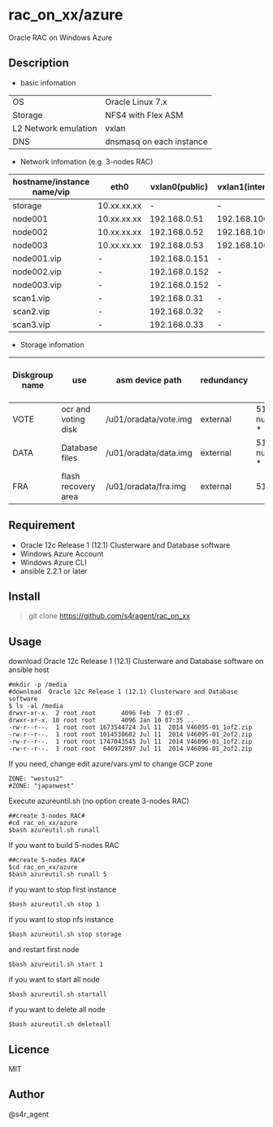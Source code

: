 rac_on_xx/azure
====

 Oracle RAC on Windows Azure

## Description
- basic infomation

|||
|-----|-----|
|OS|Oracle Linux 7.x|
|Storage|NFS4 with Flex ASM|
|L2 Network emulation|vxlan|
|DNS|dnsmasq on each instance|

- Network infomation (e.g. 3-nodes RAC)

|hostname/instance name/vip|eth0|vxlan0(public)|vxlan1(internal)|vxlan2(asm)|
|--------|--------|-------|-------|-------|
|storage|10.xx.xx.xx|-|-|-|
|node001|10.xx.xx.xx|192.168.0.51|192.168.100.51|192.168.200.51|
|node002|10.xx.xx.xx|192.168.0.52|192.168.100.52|192.168.200.52|
|node003|10.xx.xx.xx|192.168.0.53|192.168.100.53|192.168.200.53|
|node001.vip|-|192.168.0.151|-|-|
|node002.vip|-|192.168.0.152|-|-|
|node003.vip|-|192.168.0.152|-|-|
|scan1.vip|-|192.168.0.31|-|-|
|scan2.vip|-|192.168.0.32|-|-|
|scan3.vip|-|192.168.0.33|-|-|


- Storage infomation 

|Diskgroup name|use|asm device path|redundancy|size(GB)|size(GB)(e.g. 3-nodes RAC)|
|--------|--------|-------|-------|-------|-------|
|VOTE|ocr and voting disk|/u01/oradata/vote.img|external| 5120 + ( num_of_nodes * 1024 )|8192|
|DATA|Database files|/u01/oradata/data.img|external| 5120 + ( num_of_nodes * 1024 ) |8192|
|FRA|flash recovery area|/u01/oradata/fra.img|external|5120|5120|

## Requirement
- Oracle 12c Release 1 (12.1) Clusterware and Database software
- Windows Azure Account
- Windows Azure CLI
- ansible 2.2.1 or later

## Install
>git clone https://github.com/s4ragent/rac_on_xx

## Usage
download Oracle 12c Release 1 (12.1) Clusterware and Database software on ansible host

    #mkdir -p /media
    #download  Oracle 12c Release 1 (12.1) Clusterware and Database software
    $ ls -al /media
    drwxr-xr-x.  2 root root       4096 Feb  7 01:07 .
    drwxr-xr-x. 18 root root       4096 Jan 10 07:35 ..
    -rw-r--r--.  1 root root 1673544724 Jul 11  2014 V46095-01_1of2.zip
    -rw-r--r--.  1 root root 1014530602 Jul 11  2014 V46095-01_2of2.zip
    -rw-r--r--.  1 root root 1747043545 Jul 11  2014 V46096-01_1of2.zip
    -rw-r--r--.  1 root root  646972897 Jul 11  2014 V46096-01_2of2.zip


If you need, change edit azure/vars.yml to change GCP zone

    ZONE: "westus2"
    #ZONE: "japanwest"
    
Execute azureuntil.sh   (no option create 3-nodes RAC)

    ##create 3-nodes RAC#
    #cd rac_on_xx/azure
    $bash azureutil.sh runall

If you want to build 5-nodes RAC

    ##create 5-nodes RAC#
    $cd rac_on_xx/azure
    $bash azureutil.sh runall 5

if you want to stop first instance

    $bash azureutil.sh stop 1

if you want to stop nfs instance

    $bash azureutil.sh stop storage

and restart first node

    $bash azureutil.sh start 1
    
if you want to start all node

    $bash azureutil.sh startall

if you want to delete all node

    $bash azureutil.sh deleteall

## Licence
MIT


## Author
@s4r_agent
